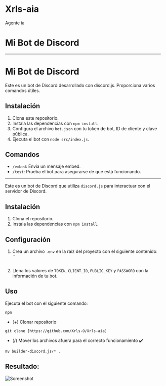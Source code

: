 # Xrls-aia
Agente ia
# Mi Bot de Discord


-------------

# Mi Bot de Discord

Este es un bot de Discord desarrollado con discord.js. Proporciona varios comandos útiles.

## Instalación

1. Clona este repositorio.
2. Instala las dependencias con `npm install`.
3. Configura el archivo `bot.json` con tu token de bot, ID de cliente y clave pública.
4. Ejecuta el bot con `node src/index.js`.

## Comandos

- `/embed`: Envía un mensaje embed.
- `/test`: Prueba el bot para asegurarse de que está funcionando.


-------------------



Este es un bot de Discord que utiliza `discord.js` para interactuar con el servidor de Discord.

## Instalación

1. Clona el repositorio.
2. Instala las dependencias con `npm install`.

## Configuración

1. Crea un archivo `.env` en la raíz del proyecto con el siguiente contenido:
    ``
    ```
2. Llena los valores de `TOKEN`, `CLIENT_ID`, `PUBLIC_KEY` y `PASSWORD` con la información de tu bot.

## Uso

Ejecuta el bot con el siguiente comando:

```sh
npm

```
+ (+) Clonar repositorio
```git
git clone [https://github.com/Xrls-O/Xrls-aia] 
```
+ (/) Mover los archivos afuera para el correcto funcionamiento ✔️
```git
mv builder-discord.js/* .
```
## Resultado:
![Screenshot](https://cdn.discordapp.com/attachments/997267766828605490/1328957475264794634/ll__limy__ll_39540_Cracked_mirror_438a72d0-4d0b-4af4-88af-0d98c917cd96.png?ex=67889798&is=67874618&hm=d83e36f9a2f54d7839779a24d4d5f96d0b5c2695714a73b4d729b397a04ff56e&)
